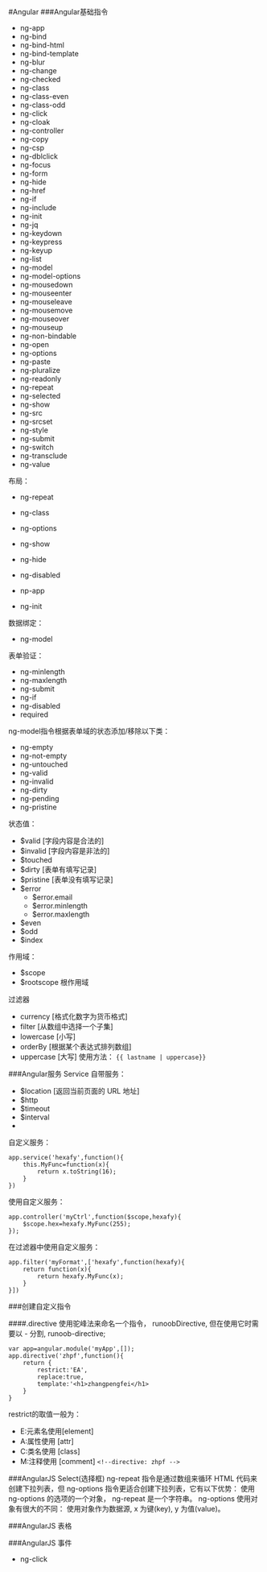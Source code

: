 #Angular
###Angular基础指令

+ ng-app
+ ng-bind
+ ng-bind-html
+ ng-bind-template
+ ng-blur
+ ng-change
+ ng-checked
+ ng-class
+ ng-class-even
+ ng-class-odd
+ ng-click
+ ng-cloak
+ ng-controller
+ ng-copy
+ ng-csp
+ ng-dblclick
+ ng-focus
+ ng-form
+ ng-hide
+ ng-href
+ ng-if
+ ng-include
+ ng-init
+ ng-jq
+ ng-keydown
+ ng-keypress
+ ng-keyup
+ ng-list
+ ng-model
+ ng-model-options
+ ng-mousedown
+ ng-mouseenter
+ ng-mouseleave
+ ng-mousemove
+ ng-mouseover
+ ng-mouseup
+ ng-non-bindable
+ ng-open
+ ng-options
+ ng-paste
+ ng-pluralize
+ ng-readonly
+ ng-repeat
+ ng-selected
+ ng-show
+ ng-src
+ ng-srcset
+ ng-style
+ ng-submit
+ ng-switch
+ ng-transclude
+ ng-value

布局：

+ ng-repeat
+ ng-class
+ ng-options
+ ng-show
+ ng-hide
+ ng-disabled

+ np-app
+ ng-init

数据绑定：

+ ng-model

表单验证：

+ ng-minlength
+ ng-maxlength
+ ng-submit
+ ng-if
+ ng-disabled
+ required

ng-model指令根据表单域的状态添加/移除以下类：

+ ng-empty
+ ng-not-empty
+ ng-untouched
+ ng-valid
+ ng-invalid
+ ng-dirty
+ ng-pending
+ ng-pristine


状态值：

+ $valid    [字段内容是合法的]
+ $invalid  [字段内容是非法的]
+ $touched
+ $dirty    [表单有填写记录]
+ $pristine [表单没有填写记录]
+ $error
    + $error.email
    + $error.minlength
    + $error.maxlength
+ $even
+ $odd
+ $index


作用域：

+ $scope
+ $rootscope 根作用域

过滤器

+ currency  [格式化数字为货币格式]
+ filter    [从数组中选择一个子集]
+ lowercase [小写]
+ orderBy   [根据某个表达式排列数组]
+ uppercase [大写]
使用方法：
`{{ lastname | uppercase}}`

###Angular服务 Service
自带服务：

+ $location [返回当前页面的 URL 地址]
+ $http     
+ $timeout
+ $interval
+ 
自定义服务：
```
app.service('hexafy',function(){
    this.MyFunc=function(x){
        return x.toString(16);
    }
})
```
使用自定义服务：
```
app.controller('myCtrl',function($scope,hexafy){
    $scope.hex=hexafy.MyFunc(255);
});
```
在过滤器中使用自定义服务：
```
app.filter('myFormat',['hexafy',function(hexafy){
    return function(x){
        return hexafy.MyFunc(x);
    }
}])
```

###创建自定义指令

####.directive
使用驼峰法来命名一个指令， runoobDirective, 但在使用它时需要以 - 分割, runoob-directive;
```
var app=angular.module('myApp',[]);
app.directive('zhpf',function(){
    return {
        restrict:'EA',
        replace:true,
        template:'<h1>zhangpengfei</h1>
    }
}
```
restrict的取值一般为：

+ E:元素名使用[element]
+ A:属性使用  [attr]
+ C:类名使用  [class]
+ M:注释使用  [comment] `<!--directive: zhpf -->`

###AngularJS Select(选择框)
ng-repeat 指令是通过数组来循环 HTML 代码来创建下拉列表，但 ng-options 指令更适合创建下拉列表，它有以下优势：
使用 ng-options 的选项的一个对象， ng-repeat 是一个字符串。
ng-options 使用对象有很大的不同：
使用对象作为数据源, x 为键(key), y 为值(value)。

###AngularJS 表格


###AngularJS 事件

+ ng-click

